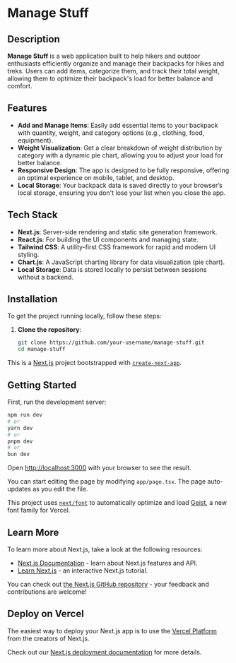 # Manage Stuff

## Description

**Manage Stuff** is a web application built to help hikers and outdoor enthusiasts efficiently organize and manage their backpacks for hikes and treks. Users can add items, categorize them, and track their total weight, allowing them to optimize their backpack's load for better balance and comfort.

## Features

- **Add and Manage Items**: Easily add essential items to your backpack with quantity, weight, and category options (e.g., clothing, food, equipment).
- **Weight Visualization**: Get a clear breakdown of weight distribution by category with a dynamic pie chart, allowing you to adjust your load for better balance.
- **Responsive Design**: The app is designed to be fully responsive, offering an optimal experience on mobile, tablet, and desktop.
- **Local Storage**: Your backpack data is saved directly to your browser’s local storage, ensuring you don't lose your list when you close the app.

## Tech Stack

- **Next.js**: Server-side rendering and static site generation framework.
- **React.js**: For building the UI components and managing state.
- **Tailwind CSS**: A utility-first CSS framework for rapid and modern UI styling.
- **Chart.js**: A JavaScript charting library for data visualization (pie chart).
- **Local Storage**: Data is stored locally to persist between sessions without a backend.

## Installation

To get the project running locally, follow these steps:

1. **Clone the repository**:

   ```bash
   git clone https://github.com/your-username/manage-stuff.git
   cd manage-stuff
   ```

This is a [Next.js](https://nextjs.org) project bootstrapped with [`create-next-app`](https://nextjs.org/docs/app/api-reference/cli/create-next-app).

## Getting Started

First, run the development server:

```bash
npm run dev
# or
yarn dev
# or
pnpm dev
# or
bun dev
```

Open [http://localhost:3000](http://localhost:3000) with your browser to see the result.

You can start editing the page by modifying `app/page.tsx`. The page auto-updates as you edit the file.

This project uses [`next/font`](https://nextjs.org/docs/app/building-your-application/optimizing/fonts) to automatically optimize and load [Geist](https://vercel.com/font), a new font family for Vercel.

## Learn More

To learn more about Next.js, take a look at the following resources:

- [Next.js Documentation](https://nextjs.org/docs) - learn about Next.js features and API.
- [Learn Next.js](https://nextjs.org/learn) - an interactive Next.js tutorial.

You can check out [the Next.js GitHub repository](https://github.com/vercel/next.js) - your feedback and contributions are welcome!

## Deploy on Vercel

The easiest way to deploy your Next.js app is to use the [Vercel Platform](https://vercel.com/new?utm_medium=default-template&filter=next.js&utm_source=create-next-app&utm_campaign=create-next-app-readme) from the creators of Next.js.

Check out our [Next.js deployment documentation](https://nextjs.org/docs/app/building-your-application/deploying) for more details.
